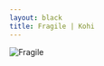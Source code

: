 ```yaml
---
layout: black
title: Fragile | Kohi
---
```

![Fragile](https://bn3pap090files.storage.live.com/y4mhujJfH35AKBSmrJr7b-PxflUtr-hV6gwriIRvcw__kXM1siEs4I2SzEIZc2d-odt27gSDaWTX6ArRstY0-gdNQqX5rdimg4c8a6zt9ifdMy3dkJJE3CYVnce5DC0ZECA0VF01kBaGGJbAoGSr3R3Prsm5r_YhOHj8ri0iwuXPaafbGZwqseodouNKEuBEDXb?width=673&height=1024&cropmode=none)
